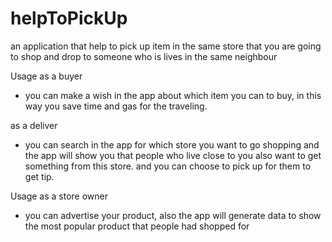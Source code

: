 # helpToPickUp
an application that help to pick up item in the same store that you are going to shop and drop to someone who is lives in the same neighbour

Usage
as a buyer
* you can make a wish in the app about which item you can to buy, in this way you save time and gas for the traveling.

as a deliver
* you can search in the app for which store you want to go shopping and the app will show you that people who live close to you also want to get something from this store. and you can choose to pick up for them to get tip.

Usage
as a store owner
* you can advertise your product, also the app will generate data to show the most popular product that people had shopped for
